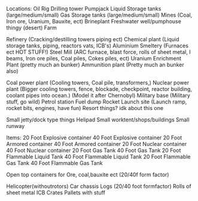 Locations:
Oil Rig
Drilling tower
Pumpjack
Liquid Storage tanks (large/medium/small)
Gas Storage tanks (large/medium/small)
Mines (Coal, Iron ore, Uranium, Bauxite, ect)
Brineplant
Freshwater well/pumphouse thingy
(desert) Farm

Refinery (Cracking/destilling towers piping ect)
Chemical plant (Liquid storage tanks, piping, reactors vats, ICB's)
Aluminium Smeltery (Furnaces ect HOT STUFF!)
Steel Mill (ARC furnace, blast force, rolls of sheet metal, I beams, Iron ore piles, Coal piles, Cokes piles, ect)
Uranium Enrichment Plant (pretty much an bunker)
Ammunition plant (Pretty much an bunker also)

Coal power plant (Cooling towers, Coal pile, transformers,) 
Nuclear power plant (Bigger cooling towers, fence, blockade, checkpoint, reactor building, coolant pipes into ocean.) (Model it after Chernobyl)
Military base (Military stuff, go wild)
Petrol station
Fuel dump
Rocket Launch site (Launch ramp, rocket bits, engines, have fun)
Resort things? idk about this one

Small jetty/dock type things
Helipad
Small worktent/shops/buildings
Small runway



Items: 
20 Foot Explosive container
40 Foot Explosive container
20 Foot Armored container
40 Foot Armored container
20 Foot Nuclear container
40 Foot Nuclear container
20 Foot Gas Tank
40 Foot Gas Tank
20 Foot Flammable Liquid Tank
40 Foot Flammable Liquid Tank
20 Foot Flammable Gas Tank
40 Foot Flammable Gas Tank

Open top containers for Ore, coal,bauxite ect (20/40f form factor)

Helicopter(withoutrotors)
Car chassis
Logs (20/40 foot formfactor)
Rolls of sheet metal
ICB
Crates
Pallets with stuff
